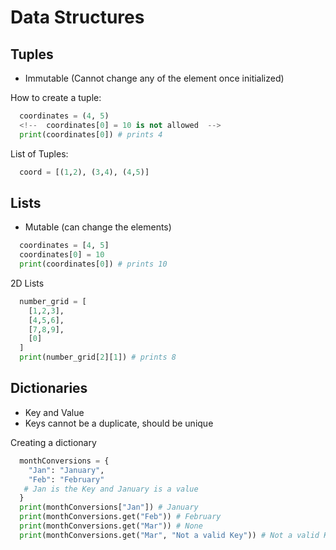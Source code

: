 # Data Structures

## Tuples
* Immutable (Cannot change any of the element once initialized)

How to create a tuple:
```python
  coordinates = (4, 5)
  <!--  coordinates[0] = 10 is not allowed  -->
  print(coordinates[0]) # prints 4
```
List of Tuples:
```python
  coord = [(1,2), (3,4), (4,5)]
```

## Lists
* Mutable (can change the elements)
```python
  coordinates = [4, 5]
  coordinates[0] = 10
  print(coordinates[0]) # prints 10 
```
2D Lists
```python
  number_grid = [
    [1,2,3],
    [4,5,6],
    [7,8,9],
    [0]
  ]
  print(number_grid[2][1]) # prints 8
```

## Dictionaries
* Key and Value
* Keys cannot be a duplicate, should be unique

Creating a dictionary
```python
  monthConversions = {
    "Jan": "January",
    "Feb": "February"
   # Jan is the Key and January is a value
  }
  print(monthConversions["Jan"]) # January
  print(monthConversions.get("Feb")) # February
  print(monthConversions.get("Mar")) # None
  print(monthConversions.get("Mar", "Not a valid Key")) # Not a valid Key

```
